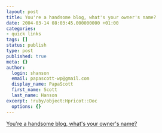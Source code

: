 ```yaml
---
layout: post
title: You're a handsome blog, what's your owner's name?
date: 2004-03-14 08:03:45.000000000 +01:00
categories:
- quick links
tags: []
status: publish
type: post
published: true
meta: {}
author:
  login: shanson
  email: papascott-wp@gmail.com
  display_name: PapaScott
  first_name: Scott
  last_name: Hanson
excerpt: !ruby/object:Hpricot::Doc
  options: {}
---
```

<p><a title="I'm so bad at remembering names..." href="http://philringnalda.com/blog/2004/03/youre_a_handsome_blog_whats_your_owners_name.php">You're a handsome blog, what's your owner's name?</a></p>
